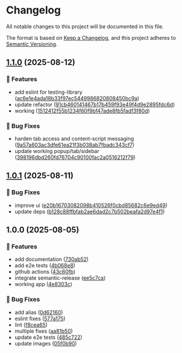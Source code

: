 # Changelog

All notable changes to this project will be documented in this file.

The format is based on [Keep a Changelog](https://keepachangelog.com/en/1.0.0/),
and this project adheres to [Semantic Versioning](https://semver.org/spec/v2.0.0.html).

## [1.1.0](https://github.com/d0whc3r/statsig-devtools/compare/v1.0.1...v1.1.0) (2025-08-12)

### 🚀 Features

- add eslint for testing-library ([ac6e1e4ada18b33f97ec5449986820808450bc9a](https://github.com/d0whc3r/statsig-devtools/commit/ac6e1e4ada18b33f97ec5449986820808450bc9a))
- update refactor ([91cb460141467b17b459f93e49f4d9e2895fdc6d](https://github.com/d0whc3r/statsig-devtools/commit/91cb460141467b17b459f93e49f4d9e2895fdc6d))
- working ([1512412f55b1234f60f9bf47ade8fb5fadf3f80d](https://github.com/d0whc3r/statsig-devtools/commit/1512412f55b1234f60f9bf47ade8fb5fadf3f80d))

### 🐛 Bug Fixes

- harden tab access and content-script messaging ([9a57a603ac3dfe61ea21f3b038ab7fbadc343cf7](https://github.com/d0whc3r/statsig-devtools/commit/9a57a603ac3dfe61ea21f3b038ab7fbadc343cf7))
- update working popup/tab/sidebar ([398196dbd260fd76704c90100fac2a0516212f79](https://github.com/d0whc3r/statsig-devtools/commit/398196dbd260fd76704c90100fac2a0516212f79))

## [1.0.1](https://github.com/d0whc3r/statsig-devtools/compare/v1.0.0...v1.0.1) (2025-08-11)

### 🐛 Bug Fixes

- improve ui ([e20b16703082098b410526f0cbd85682c6e9ed49](https://github.com/d0whc3r/statsig-devtools/commit/e20b16703082098b410526f0cbd85682c6e9ed49))
- update deps ([b128c88ffbfab2ae6dad2c7b502beafa2d97e4f1](https://github.com/d0whc3r/statsig-devtools/commit/b128c88ffbfab2ae6dad2c7b502beafa2d97e4f1))

## 1.0.0 (2025-08-05)

### 🚀 Features

- add documentation ([730ab52](https://github.com/d0whc3r/statsig-devtools/commit/730ab5265192a9c28852da349d022e825e10b67e))
- add e2e tests ([4b068e8](https://github.com/d0whc3r/statsig-devtools/commit/4b068e8922c56cd566a45b8074c23d97e0914aa8))
- github actions ([43c60fb](https://github.com/d0whc3r/statsig-devtools/commit/43c60fbe3c48b87a34d613e7eb8bee56a6835ecf))
- integrate semantic-release ([ee5c7ca](https://github.com/d0whc3r/statsig-devtools/commit/ee5c7cace392efb545ba62e178b1a13ff9185871))
- working app ([4e8303c](https://github.com/d0whc3r/statsig-devtools/commit/4e8303c15a8484d6d601373cda3ad13acc409ec7))

### 🐛 Bug Fixes

- add alias ([0d62160](https://github.com/d0whc3r/statsig-devtools/commit/0d6216024dbb6b4219a5d73064f6f220bdc056ed))
- eslint fixes ([577a175](https://github.com/d0whc3r/statsig-devtools/commit/577a1750821d93dc50d7502d7294e826e4ad67a9))
- lint ([f8cea65](https://github.com/d0whc3r/statsig-devtools/commit/f8cea65104ee59de211e88efcb6828a7fb907d92))
- multiple fixes ([aa81b50](https://github.com/d0whc3r/statsig-devtools/commit/aa81b50bebc1aae8ecddb58930cc8465a7ab7eae))
- update e2e tests ([485c722](https://github.com/d0whc3r/statsig-devtools/commit/485c722dc7e6aa2e0f02e74907ac2ceeec478faf))
- update images ([05f0b90](https://github.com/d0whc3r/statsig-devtools/commit/05f0b908fdb4fc4861ae57e94a70a350e7dbae47))
